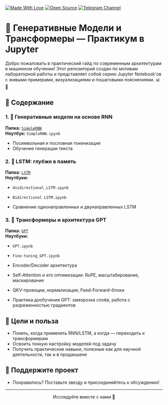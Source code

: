[![Made With Love](https://img.shields.io/badge/Made%20With-Love-orange.svg)](https://github.com/chetanraj/awesome-github-badges)
[![Open Source](https://badges.frapsoft.com/os/v1/open-source.svg?v=103)](https://opensource.org/)
[![Telegram Channel](https://img.shields.io/badge/Telegram-TWRB-blue)](https://t.me/TheWeeklyBrief)

# 📘 Генеративные Модели и Трансформеры — Практикум в Jupyter

Добро пожаловать в практический гайд по современным архитектурам в машинном обучении! Этот репозиторий создан по мотивам лабораторной работы и представляет собой серию Jupyter Notebook'ов с живыми примерами, визуализациями и пошаговыми пояснениями. 📊🧠

## 📌 Содержание

### 1. 🔁 Генеративные модели на основе RNN

**Папка:** [`SimpleRNN`](./SimpleRNN)  
**Ноутбук:** `SimpleRNN.ipynb`

- Посимвольная и пословная токенизация
- Обучение генерации текста

### 2. 🧠 LSTM: глубже в память

**Папка:** [`LSTM`](./LSTM)  
**Ноутбуки:**  
- `Unidirectional_LSTM.ipynb`
- `Bidirectional LSTM.ipynb`

- Сравнение однонаправленных и двунаправленных LSTM

### 3. 🧬 Трансформеры и архитектура GPT

**Папка:** [`GPT`](./GPT)  
**Ноутбуки:**  
- `GPT.ipynb`
- `Fine-tuning_GPT.ipynb`

- Encoder/Decoder архитектура
- Self-Attention и его оптимизации: RoPE, масштабирование, маскирование
- QKV-проекции, нормализация, Feed-Forward-блоки
- Практика дообучения GPT: заморозка слоёв, работа с разреженностью градиентов

## 🧾 Цели и польза

- Понять, когда применять RNN/LSTM, а когда — переходить к трансформерам
- Освоить тонкую настройку моделей под задачу
- Получить практические навыки, полезные как для научной деятельности, так и в продакшене

## 🌟 Поддержите проект

- Понравилось? Поставьте звезду и присоединяйтесь к обсуждению!

---

<p align="center">Исследуйте вместе с нами 🚀</p>
